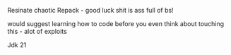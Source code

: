 Resinate chaotic Repack - good luck shit is ass full of bs!

would suggest learning how to code before you even think about touching this - alot of exploits 

Jdk 21
